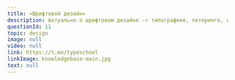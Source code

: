 ```yaml
---
title: «Шрифтовой дизайн»
description: Актуально о шрифтовом дизайне -> типографике, летеринге, каллиграфии и дизайне шрифта. Новости, мысли, события, инспирации. Всё, что получают ученики Школы шрифтового дизайна и даже больше school.rs
questionId: 11
topic: design
image: null
video: null
link: https://t.me/typeschool
linkImage: knowledgebase-main.jpg
text: null
---
```

